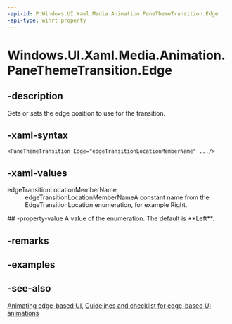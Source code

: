 ```yaml
---
-api-id: P:Windows.UI.Xaml.Media.Animation.PaneThemeTransition.Edge
-api-type: winrt property
---
```


<!-- Property syntax
public Windows.UI.Xaml.Controls.Primitives.EdgeTransitionLocation Edge { get;  set; }
-->

# Windows.UI.Xaml.Media.Animation.PaneThemeTransition.Edge

## -description
Gets or sets the edge position to use for the transition.



## -xaml-syntax
```xaml
<PaneThemeTransition Edge="edgeTransitionLocationMemberName" .../>

```


## -xaml-values
<dl><dt>edgeTransitionLocationMemberName</dt><dd>edgeTransitionLocationMemberNameA constant name from the EdgeTransitionLocation enumeration, for example Right.</dd>
</dl>
## -property-value
A value of the enumeration. The default is **Left**.

## -remarks

## -examples

## -see-also
[Animating edge-based UI](/previous-versions/windows/apps/jj649428(v=win.10)), [Guidelines and checklist for edge-based UI animations](/windows/uwp/style/motion-edgebased)
